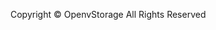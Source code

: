 Copyright &copy; OpenvStorage All Rights Reserved

<script type="text/javascript">
	(function(i,s,o,g,r,a,m){i['GoogleAnalyticsObject']=r;i[r]=i[r]||function(){
		(i[r].q=i[r].q||[]).push(arguments)},i[r].l=1*new Date();a=s.createElement(o),
		m=s.getElementsByTagName(o)[0];a.async=1;a.src=g;m.parentNode.insertBefore(a,m)
	})(window,document,'script','//www.google-analytics.com/analytics.js','__gaTracker');

	__gaTracker('create', 'UA-33858052-9', 'auto');
	__gaTracker('set', 'forceSSL', true);
	__gaTracker('send','pageview');

</script>